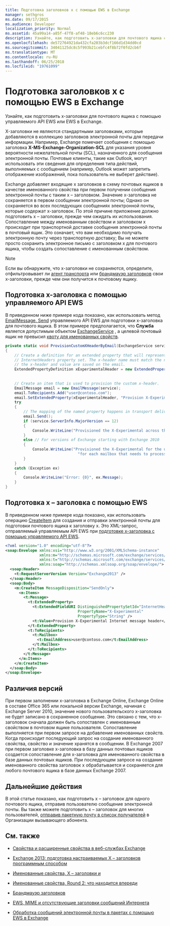 ```yaml
---
title: Подготовка заголовков x с помощью EWS в Exchange
manager: sethgros
ms.date: 09/17/2015
ms.audience: Developer
localization_priority: Normal
ms.assetid: 45a99a14-a85f-47f8-af48-18eb6c6cc230
description: Узнайте, как подготовить x-заголовки для почтового ящика с помощью управляемого API EWS или EWS в Exchange.
ms.openlocfilehash: de572764921da432cfa203b3dcf166d1d34dd0cd
ms.sourcegitcommit: 34041125dc8c5f993b21cebfc4f8b72f0fd2cb6f
ms.translationtype: MT
ms.contentlocale: ru-RU
ms.lasthandoff: 06/25/2018
ms.locfileid: "19761099"
---
```

# <a name="provision-x-headers-by-using-ews-in-exchange"></a>Подготовка заголовков x с помощью EWS в Exchange

Узнайте, как подготовить x-заголовки для почтового ящика с помощью управляемого API EWS или EWS в Exchange.
  
X-заголовки не являются стандартными заголовками, которые добавляются в коллекцию заголовков электронной почты для передачи информации. Например, Exchange помечает сообщения с помощью заголовка **X-MS-Exchange-Organization-SCL** для указания уровня вероятности нежелательной почты (SCL), назначенного для сообщения электронной почты. Почтовые клиенты, такие как Outlook, могут использовать эти сведения для определения типа действий, выполняемых с сообщением (например, Outlook может запретить отображение изображений, пока пользователь не выберет действие). 
  
Exchange добавляет входящие x заголовков в схему почтовых ящиков в качестве именованного свойства при первом получении сообщения электронной почты с таким x – заголовком. Значение x-заголовка не сохраняется в первом сообщении электронной почты; Однако он сохраняется во всех последующих сообщениях электронной почты, которые содержат x-заголовок. По этой причине приложение должно подготовить x – заголовки, прежде чем ожидать их использования. Сопоставление между именованным свойством и заголовком x происходит при транспортной доставке сообщения электронной почты в почтовый ящик. Это означает, что вам необходимо получать электронную почту через транспортную доставку; Вы не можете просто сохранить электронное письмо с заголовком x для почтового ящика, чтобы создать сопоставление с именованным свойством.
  
> [!NOTE]
> Если вы обнаружите, что x-заголовки не сохраняются, определите, отфильтровывает ли [агент транспорта](http://code.msdn.microsoft.com/Exchange-2013-Build-an-32f62f5a) или [брандмауэр заголовков](http://technet.microsoft.com/en-us/library/bb232136%28v=exchg.150%29.aspx) свои x-заголовки, прежде чем они получится к почтовому ящику. 
  
## <a name="provision-an-x-header-by-using-the-ews-managed-api"></a>Подготовка x-заголовка с помощью управляемого API EWS
<a name="bk_example1"> </a>

В приведенном ниже примере кода показано, как использовать метод [EmailMessage. Send](http://msdn.microsoft.com/en-us/library/office/microsoft.exchange.webservices.data.emailmessage.send%28v=exchg.80%29.aspx) управляемого API EWS для подготовки x-заголовка для почтового ящика. В этом примере предполагается, что **Служба** является допустимым объектом [ExchangeService](http://msdn.microsoft.com/en-us/library/microsoft.exchange.webservices.data.exchangeservice%28v=exchg.80%29.aspx) , а целевой почтовый ящик не превысил [квоту для именованных свойств](http://technet.microsoft.com/en-us/library/bb851492%28v=EXCHG.80%29.aspx).
  
```cs
private static void ProvisionCustomXHeaderByEmail(ExchangeService service)
{
    // Create a definition for an extended property that will represent a custom x-header. X-headers must be created in the
    // InternetHeaders property set. The x-header name must match the name of the x-header sent in the subsequent emails so
    // the x-header and value are saved on the email.
    ExtendedPropertyDefinition xExperimentalHeader = new ExtendedPropertyDefinition(DefaultExtendedPropertySet.InternetHeaders,
                                                                                            "X-Experimental",
                                                                                            MapiPropertyType.String);
    // Create an item that is used to provision the custom x-header.
    EmailMessage email = new EmailMessage(service);
    email.ToRecipients.Add("user@contoso.com");
    email.SetExtendedProperty(xExperimentalHeader, "Provision X-Experimental Internet message header");
    try
    {
        // The mapping of the named property happens in transport delivery.
        email.Send();
        if (service.ServerInfo.MajorVersion == 12)
        {
            Console.WriteLine("Provisioned the X-Experimental across the mailbox database that hosts the user's mailbox.");
        }
        else // For versions of Exchange starting with Exchange 2010
        {
            Console.WriteLine("Provisioned the X-Experimental for the user's mailbox. You will need to run this " +
                                "for each mailbox that needs to process this x-header.");
        }
    }
    catch (Exception ex)
    {
        Console.WriteLine("Error: {0}", ex.Message);
    }
}
```

## <a name="provision-an-x-header-by-using-ews"></a>Подготовка x – заголовка с помощью EWS
<a name="bk_example1"> </a>

В приведенном ниже примере кода показано, как использовать операцию [CreateItem](http://msdn.microsoft.com/library/78a52120-f1d0-4ed7-8748-436e554f75b6%28Office.15%29.aspx) для создания и отправки электронной почты для подготовки почтового ящика к заголовку x. Это XML-запрос, отправляемый управляемым API EWS при [подготовке x-заголовка с помощью управляемого API EWS](#bk_example1).
  
```XML
<?xml version="1.0" encoding="utf-8"?>
<soap:Envelope xmlns:xsi="http://www.w3.org/2001/XMLSchema-instance"
               xmlns:m="http://schemas.microsoft.com/exchange/services/2006/messages"
               xmlns:t="http://schemas.microsoft.com/exchange/services/2006/types"
               xmlns:soap="http://schemas.xmlsoap.org/soap/envelope/">
  <soap:Header>
    <t:RequestServerVersion Version="Exchange2013" />
  </soap:Header>
  <soap:Body>
    <m:CreateItem MessageDisposition="SendOnly">
      <m:Items>
        <t:Message>
          <t:ExtendedProperty>
            <t:ExtendedFieldURI DistinguishedPropertySetId="InternetHeaders"
                                PropertyName="X-Experimental"
                                PropertyType="String" />
            <t:Value>Provision X-Experimental Internet message header</t:Value>
          </t:ExtendedProperty>
          <t:ToRecipients>
            <t:Mailbox>
              <t:EmailAddress>user@contoso.com</t:EmailAddress>
            </t:Mailbox>
          </t:ToRecipients>
        </t:Message>
      </m:Items>
    </m:CreateItem>
  </soap:Body>
</soap:Envelope>

```

## <a name="version-differences"></a>Различия версий
<a name="bk_example1"> </a>

При первом заполнении x-заголовка в Exchange Online, Exchange Online в составе Office 365 или локальной версии Exchange, начиная с Exchange Server 2010, значение нового пользовательского x-заголовка не будет записано в сохраненное сообщение. Это связано с тем, что x-заголовок сначала должен быть сопоставлен с именованным свойством в почтовом ящике пользователя. Сопоставление выполняется при первом запросе на добавление именованных свойств. Когда происходит последующий запрос на создание именованного свойства, свойство и значение хранятся в сообщении. В Exchange 2007 при первом заголовке x-заголовка в базу данных почтовых ящиков создается сопоставление для x-заголовка для именованного свойства в базе данных почтовых ящиков. При последующем запросе на создание именованного свойства заголовок x обрабатывается и сохраняется для любого почтового ящика в базе данных Exchange 2007.
  
## <a name="next-steps"></a>Дальнейшие действия
<a name="bk_example1"> </a>

В этой статье показано, как подготовить x – заголовок для одного почтового ящика, отправив пользователю сообщение электронной почты. Вы также можете подготовить x – заголовок для многих пользователей, [отправив пакетную почту в список получателей](how-to-process-email-messages-in-batches-by-using-ews-in-exchange.md) в Организации вызывающего абонента. 
  
## <a name="see-also"></a>См. также


- [Свойства и расширенные свойства в веб-службах Exchange](properties-and-extended-properties-in-ews-in-exchange.md)
    
- [Exchange 2013: подготовка настраиваемых X – заголовков программным способом](http://code.msdn.microsoft.com/exchange/Exchange-2013-Provision-d4ef5719)
    
- [Именованные свойства, X – заголовки и](http://blogs.technet.com/b/exchange/archive/2009/04/06/3407221.aspx)
    
- [Именованные свойства, Round 2: что находится впереди](http://blogs.technet.com/b/exchange/archive/2009/06/12/3407672.aspx)
    
- [Брандмауэр заголовков](http://technet.microsoft.com/en-us/library/bb232136%28v=exchg.150%29.aspx)
    
- [EWS, MIME и отсутствующие заголовки сообщений Интернета](http://msdn.microsoft.com/library/office/hh545614%28v=exchg.140%29.aspx)
    
- [Обработка сообщений электронной почты в пакетах с помощью EWS в Exchange](how-to-process-email-messages-in-batches-by-using-ews-in-exchange.md)
    

